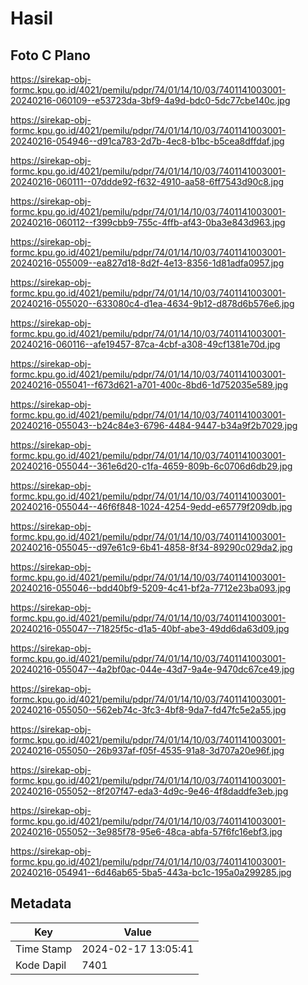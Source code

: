 # Hasil

## Foto C Plano

https://sirekap-obj-formc.kpu.go.id/4021/pemilu/pdpr/74/01/14/10/03/7401141003001-20240216-060109--e53723da-3bf9-4a9d-bdc0-5dc77cbe140c.jpg

https://sirekap-obj-formc.kpu.go.id/4021/pemilu/pdpr/74/01/14/10/03/7401141003001-20240216-054946--d91ca783-2d7b-4ec8-b1bc-b5cea8dffdaf.jpg

https://sirekap-obj-formc.kpu.go.id/4021/pemilu/pdpr/74/01/14/10/03/7401141003001-20240216-060111--07ddde92-f632-4910-aa58-6ff7543d90c8.jpg

https://sirekap-obj-formc.kpu.go.id/4021/pemilu/pdpr/74/01/14/10/03/7401141003001-20240216-060112--f399cbb9-755c-4ffb-af43-0ba3e843d963.jpg

https://sirekap-obj-formc.kpu.go.id/4021/pemilu/pdpr/74/01/14/10/03/7401141003001-20240216-055009--ea827d18-8d2f-4e13-8356-1d81adfa0957.jpg

https://sirekap-obj-formc.kpu.go.id/4021/pemilu/pdpr/74/01/14/10/03/7401141003001-20240216-055020--633080c4-d1ea-4634-9b12-d878d6b576e6.jpg

https://sirekap-obj-formc.kpu.go.id/4021/pemilu/pdpr/74/01/14/10/03/7401141003001-20240216-060116--afe19457-87ca-4cbf-a308-49cf1381e70d.jpg

https://sirekap-obj-formc.kpu.go.id/4021/pemilu/pdpr/74/01/14/10/03/7401141003001-20240216-055041--f673d621-a701-400c-8bd6-1d752035e589.jpg

https://sirekap-obj-formc.kpu.go.id/4021/pemilu/pdpr/74/01/14/10/03/7401141003001-20240216-055043--b24c84e3-6796-4484-9447-b34a9f2b7029.jpg

https://sirekap-obj-formc.kpu.go.id/4021/pemilu/pdpr/74/01/14/10/03/7401141003001-20240216-055044--361e6d20-c1fa-4659-809b-6c0706d6db29.jpg

https://sirekap-obj-formc.kpu.go.id/4021/pemilu/pdpr/74/01/14/10/03/7401141003001-20240216-055044--46f6f848-1024-4254-9edd-e65779f209db.jpg

https://sirekap-obj-formc.kpu.go.id/4021/pemilu/pdpr/74/01/14/10/03/7401141003001-20240216-055045--d97e61c9-6b41-4858-8f34-89290c029da2.jpg

https://sirekap-obj-formc.kpu.go.id/4021/pemilu/pdpr/74/01/14/10/03/7401141003001-20240216-055046--bdd40bf9-5209-4c41-bf2a-7712e23ba093.jpg

https://sirekap-obj-formc.kpu.go.id/4021/pemilu/pdpr/74/01/14/10/03/7401141003001-20240216-055047--71825f5c-d1a5-40bf-abe3-49dd6da63d09.jpg

https://sirekap-obj-formc.kpu.go.id/4021/pemilu/pdpr/74/01/14/10/03/7401141003001-20240216-055047--4a2bf0ac-044e-43d7-9a4e-9470dc67ce49.jpg

https://sirekap-obj-formc.kpu.go.id/4021/pemilu/pdpr/74/01/14/10/03/7401141003001-20240216-055050--562eb74c-3fc3-4bf8-9da7-fd47fc5e2a55.jpg

https://sirekap-obj-formc.kpu.go.id/4021/pemilu/pdpr/74/01/14/10/03/7401141003001-20240216-055050--26b937af-f05f-4535-91a8-3d707a20e96f.jpg

https://sirekap-obj-formc.kpu.go.id/4021/pemilu/pdpr/74/01/14/10/03/7401141003001-20240216-055052--8f207f47-eda3-4d9c-9e46-4f8daddfe3eb.jpg

https://sirekap-obj-formc.kpu.go.id/4021/pemilu/pdpr/74/01/14/10/03/7401141003001-20240216-055052--3e985f78-95e6-48ca-abfa-57f6fc16ebf3.jpg

https://sirekap-obj-formc.kpu.go.id/4021/pemilu/pdpr/74/01/14/10/03/7401141003001-20240216-054941--6d46ab65-5ba5-443a-bc1c-195a0a299285.jpg


## Metadata

| Key        | Value               |
| ---------- | ------------------- |
| Time Stamp | 2024-02-17 13:05:41 |
| Kode Dapil | 7401                |



